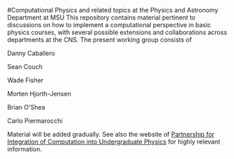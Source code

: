 #Computational Physics and related topics at the Physics and Astronomy Department at MSU
This repository contains material pertinent to discussions on how to implement a computational perspective in basic physics courses, with several possible extensions and collaborations across departments at the CNS.
The present working group consists of

Danny Caballero

Sean Couch

Wade Fisher

Morten Hjorth-Jensen

Brian O'Shea

Carlo Piermarocchi

Material will be added gradually. See also the website of [Partnership for Integration of
Computation into Undergraduate Physics](http://gopicup.org) for highly relevant information.

